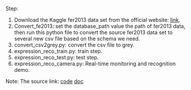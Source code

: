 Step:
1. Download the Kaggle fer2013 data set from the official website: [link](https://www.kaggle.com/c/challenges-in-representation-learning-facial-expression-recognition-challenge/data).
2. Convert_fe2013: set the database_path value the path of fer2013 data, then run this python file to convert the source fer2013 data set to several new csv file based on the schema we need.
3. convert_csv2grey.py: convert the csv file to grey.
4. expression_reco_train.py: train step.
5. expression_reco_test.py: test step.
6. expression_reco_camera.py: Real-time monitoring and recognition demo.

Note: 
The source link: [code](https://github.com/shillyshallysxy/emotion_classifier) [doc](https://blog.csdn.net/shillyshally/article/details/80912854)
